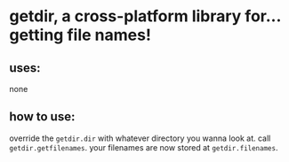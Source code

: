 # getdir, a cross-platform library for... getting file names!
## uses:
none
## how to use:
override the `getdir.dir` with whatever directory you wanna look at.
call `getdir.getfilenames`.
your filenames are now stored at `getdir.filenames`.
